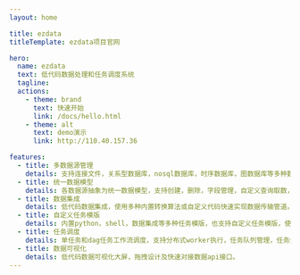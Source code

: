 ```yaml
---
layout: home

title: ezdata
titleTemplate: ezdata项目官网

hero:
  name: ezdata
  text: 低代码数据处理和任务调度系统
  tagline: 
  actions:
    - theme: brand
      text: 快速开始
      link: /docs/hello.html
    - theme: alt
      text: demo演示
      link: http://110.40.157.36

features:
  - title: 多数据源管理
    details: 支持连接文件，关系型数据库，nosql数据库，时序数据库，图数据库等多种数据源。
  - title: 统一数据模型
    details: 各数据源抽象为统一数据模型，支持创建，删除，字段管理，自定义查询取数，封装数据查询api接口等各种功能。
  - title: 数据集成
    details: 低代码数据集成，使用多种内置转换算法或自定义代码快速实现数据传输管道。
  - title: 自定义任务模版
    details: 内置python，shell，数据集成等多种任务模版，也支持自定义任务模版，使用内置表单引擎或编写动态执行代码快速实现数据处理，网络爬虫，监控，自动化等各种任务需求及调度运行
  - title: 任务调度
    details: 单任务和dag任务工作流调度，支持分布式worker执行，任务队列管理，任务失败重试，任务失败告警，任务运行日志及执行历史查看等调度系统功能。
  - title: 数据可视化
    details: 低代码数据可视化大屏，拖拽设计及快速对接数据api接口。
---
```


[comment]: <> (<Home />)

[comment]: <> (<script setup lang="ts">)

[comment]: <> (/**)

[comment]: <> ( * 这里路径 @theme 可以直接指向 .vitepress/theme 目录)

[comment]: <> ( */)

[comment]: <> (import Home from '@theme/components/vp-home.vue')

[comment]: <> (</script>)
